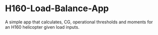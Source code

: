 # H160-Load-Balance-App
A simple app that calculates, CG, operational thresholds and moments for an H160 helicopter given load inputs.
